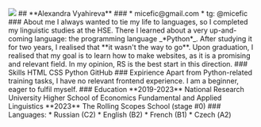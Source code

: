 <image src = "D:\Downloads\kP5K0e7OYSQ.jpg">
## **Alexandra Vyahireva**
### * micefic@gmail.com
* tg: @micefic
### About me
I always wanted to tie my life to languages, so I completed my linguistic studies at the HSE. There I learned about a very up-and-coming language: the programming language _*Python*_. After studying it for two years, I realised that **it wasn't the way to go**. 
Upon  graduation, I realised that my goal is to learn how to make websites, as it is a promising and relevant field. In my opinion, RS is the best start in this direction.
### Skills
HTML
CSS
Python
GitHub
### Expirience
Apart from Python-related training tasks, I have no relevant frontend experience. I am a beginner, eager to fulfil myself.
### Education
**2019-2023**
National Research University Higher School of Economics 
Fundamental and Applied Linguistics
**2023**
The Rolling Scopes School (stage #0)
### Languages:
* Russian (C2)
* English (B2)
* French (B1)
* Czech (А2)